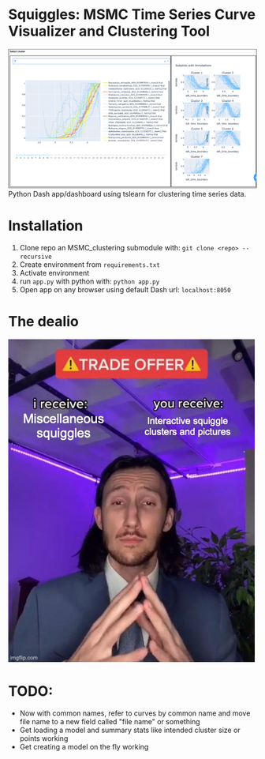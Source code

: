 # Squiggles: MSMC Time Series Curve Visualizer and Clustering Tool
![App homepage](images/main.png)
Python Dash app/dashboard using tslearn for clustering time series data.

# Installation
1. Clone repo an MSMC_clustering submodule with: `git clone <repo> --recursive`
2. Create environment from `requirements.txt`
3. Activate environment
4. run `app.py` with python with: `python app.py`
5. Open app on any browser using default Dash url: `localhost:8050` 

# The dealio
![Pretty much the whole app](images/catch_my_drift.jpeg)

# TODO:
- Now with common names, refer to curves by common name and move file name to a new field called "file name" or something
- Get loading a model and summary stats like intended cluster size or points working
- Get creating a model on the fly working